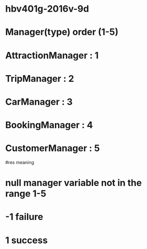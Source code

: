 # hbv401g-2016v-9d
# Manager(type) order (1-5)
# AttractionManager : 1
# TripManager : 2
# CarManager : 3
# BookingManager : 4
# CustomerManager : 5

#res meaning
# null manager variable not in the range 1-5
# -1 failure
#  1 success



